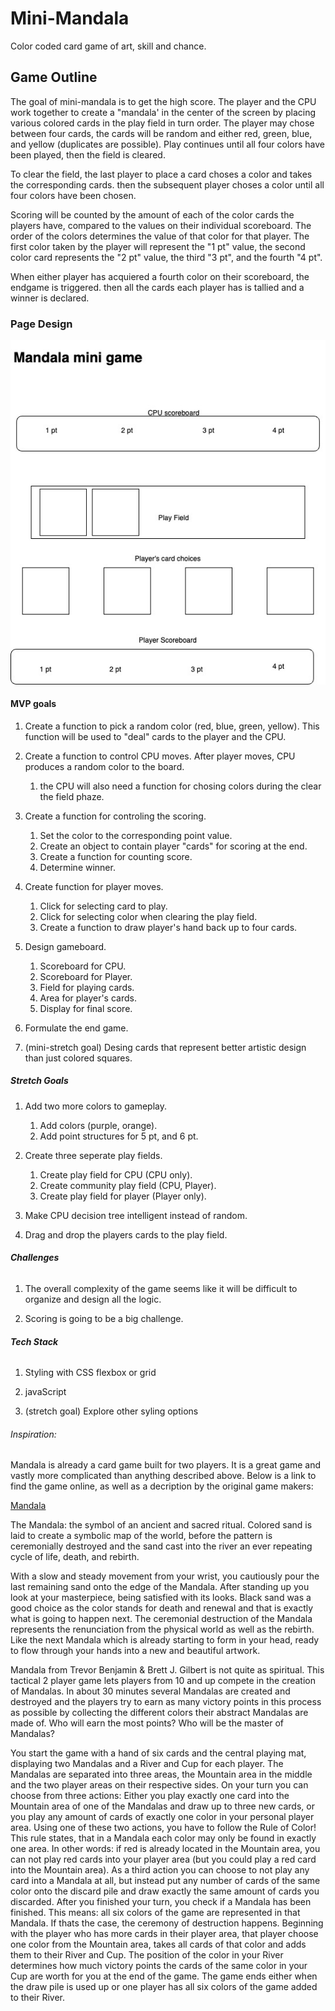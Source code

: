 # __Mini-Mandala__

Color coded card game of art, skill and chance.

## __Game Outline__

The goal of mini-mandala is to get the high score. The player and the CPU work together to create a "mandala' in the center of the screen by placing various colored cards in the play field in turn order. The player may chose between four cards, the cards will be random and either red, green, blue, and yellow (duplicates are possible). Play continues until all four colors have been played, then the field is cleared.

To clear the field, the last player to place a card choses a color and takes the corresponding cards. then the subsequent player choses a color until all four colors have been chosen.

Scoring will be counted by the amount of each of the color cards the players have, compared to the values on their individual scoreboard. The order of the colors determines the value of that color for that player. The first color taken by the player will represent the "1 pt" value, the second color card represents the "2 pt" value, the third "3 pt", and the fourth "4 pt".

When either player has acquiered a fourth color on their scoreboard, the endgame is triggered. then all the cards each player has is tallied and a winner is declared.

### __Page Design__

![Page Design](E95764FB-362B-4234-B1B6-36CA8A0B5886.jpeg)


#### __MVP goals__

1. Create a function to pick a random color (red, blue, green, yellow). This function will be used to "deal" cards to the player and the CPU.

2. Create a function to control CPU moves. After player moves, CPU produces a random color to the board.
    1. the CPU will also need a function for chosing colors during the clear the field phaze.

3. Create a function for controling the scoring.
    1. Set the color to the corresponding point value.
    2. Create an object to contain player "cards" for scoring at the end.
    3. Create a function for counting score.
    4. Determine winner.

4. Create function for player moves.
    1. Click for selecting card to play.
    2. Click for selecting color when clearing the play field.
    3. Create a function to draw player's hand back up to four cards.

5. Design gameboard.
    1. Scoreboard for CPU.
    2. Scoreboard for Player.
    3. Field for playing cards.
    4. Area for player's cards.
    5. Display for final score.

6. Formulate the end game.

7. (mini-stretch goal) Desing cards that represent better artistic design than just colored squares.

##### __Stretch Goals__

1. Add two more colors to gameplay.
    1. Add colors (purple, orange).
    2. Add point structures for 5 pt, and 6 pt.

2. Create three seperate play fields. 
    1. Create play field for CPU (CPU only).
    2. Create community play field (CPU, Player).
    3. Create play field for player (Player only).

3. Make CPU decision tree intelligent instead of random.

4. Drag and drop the players cards to the play field.

###### __Challenges__

1. The overall complexity of the game seems like it will be difficult to organize and design all the logic.

2. Scoring is going to be a big challenge.

###### __Tech Stack__

1. Styling with CSS flexbox or grid

2. javaScript

3. (stretch goal) Explore other syling options

###### Inspiration:

Mandala is already a card game built for two players. It is a great game and vastly more complicated than anything described above. Below is a link to find the game online, as well as a decription by the original game makers:

[Mandala](https://lookout-spiele.de/en/games/mandala.html)

The Mandala: the symbol of an ancient and sacred ritual. Colored sand is laid to create a symbolic map of the world, before the pattern is ceremonially destroyed and the sand cast into the river an ever repeating cycle of life, death, and rebirth.

With a slow and steady movement from your wrist, you cautiously pour the last remaining sand onto the edge of the Mandala. After standing up you look at your masterpiece, being satisfied with its looks. Black sand was a good choice as the color stands for death and renewal and that is exactly what is going to happen next. The ceremonial destruction of the Mandala represents the renunciation from the physical world as well as the rebirth. Like the next Mandala which is already starting to form in your head, ready to flow through your hands into a new and beautiful artwork.

Mandala from Trevor Benjamin & Brett J. Gilbert is not quite as spiritual. This tactical 2 player game lets players from 10 and up compete in the creation of Mandalas. In about 30 minutes several Mandalas are created and destroyed and the players try to earn as many victory points in this process as possible by collecting the different colors their abstract Mandalas are made of. Who will earn the most points? Who will be the master of Mandalas?

You start the game with a hand of six cards and the central playing mat, displaying two Mandalas and a River and Cup for each player. The Mandalas are separated into three areas, the Mountain area in the middle and the two player areas on their respective sides. On your turn you can choose from three actions: Either you play exactly one card into the Mountain area of one of the Mandalas and draw up to three new cards, or you play any amount of cards of exactly one color in your personal player area. Using one of these two actions, you have to follow the Rule of Color! This rule states, that in a Mandala each color may only be found in exactly one area. In other words: if red is already located in the Mountain area, you can not play red cards into your player area (but you could play a red card into the Mountain area). As a third action you can choose to not play any card into a Mandala at all, but instead put any number of cards of the same color onto the discard pile and draw exactly the same amount of cards you discarded. After you finished your turn, you check if a Mandala has been finished. This means: all six colors of the game are represented in that Mandala. If thats the case, the ceremony of destruction happens. Beginning with the player who has more cards in their player area, that player choose one color from the Mountain area, takes all cards of that color and adds them to their River and Cup. The position of the color in your River determines how much victory points the cards of the same color in your Cup are worth for you at the end of the game. The game ends either when the draw pile is used up or one player has all six colors of the game added to their River.